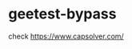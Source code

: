 # geetest-bypass
check https://www.capsolver.com/ 





















                                                                                                                          